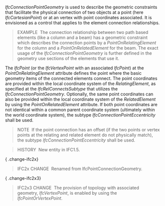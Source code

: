 ﻿_IfcConnectionPointGeometry_ is used to describe the geometric constraints that facilitate the physical connection of two objects at a point (here _IfcCartesianPoint_) or at an vertex with point coordinates associated. It is envisioned as a control that applies to the element connection relationships.

> EXAMPLE&nbsp; The connection relationship between two path based elements (like a column and a beam) has a geometric constraint which describes the connection points by a _PointOnRelatingElement_ for the column and a _PointOnRelatedElement_ for the beam. The exact usage of the _IfcConnectionPointGeometry_ is further defined in the geometry use sections of the elements that use it.

The _IfcPoint_ (or the _IfcVertexPoint_ with an associated _IfcPoint_) at the _PointOnRelatingElement_ attribute defines the point where the basic geometry items of the connected elements connect. The point coordinates are provided within the local coordinate system of the _RelatingElement_, as specified at the _IfcRelConnectsSubtype_ that utilizes the _IfcConnectionPointGeometry_. Optionally, the same point coordinates can also be provided within the local coordinate system of the _RelatedElement_ by using the _PointOnRelatedElement_ attribute. If both point coordinates are not identical within a common parent coordinate system (ultimately within the world coordinate system), the subtype _IfcConnectionPointEccentricity_ shall be used.

> NOTE&nbsp; If the point connection has an offset (if the two points or vertex points at the relating and related element do not physically match), the subtype _IfcConnectionPointEccentricity_ shall be used.

> HISTORY&nbsp; New entity in IFC1.5.

{ .change-ifc2x}
> IFC2x CHANGE&nbsp; Renamed from IfcPointConnectionGeometry.

{ .change-ifc2x3}
> IFC2x3 CHANGE&nbsp; The provision of topology with associated geometry, _IfcVertexPoint_, is enabled by using the _IfcPointOrVertexPoint_.